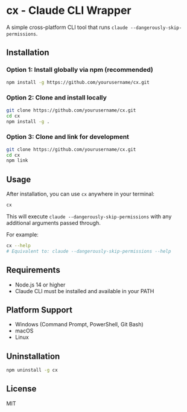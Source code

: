 # cx - Claude CLI Wrapper

A simple cross-platform CLI tool that runs `claude --dangerously-skip-permissions`.

## Installation

### Option 1: Install globally via npm (recommended)

```bash
npm install -g https://github.com/yourusername/cx.git
```

### Option 2: Clone and install locally

```bash
git clone https://github.com/yourusername/cx.git
cd cx
npm install -g .
```

### Option 3: Clone and link for development

```bash
git clone https://github.com/yourusername/cx.git
cd cx
npm link
```

## Usage

After installation, you can use `cx` anywhere in your terminal:

```bash
cx
```

This will execute `claude --dangerously-skip-permissions` with any additional arguments passed through.

For example:
```bash
cx --help
# Equivalent to: claude --dangerously-skip-permissions --help
```

## Requirements

- Node.js 14 or higher
- Claude CLI must be installed and available in your PATH

## Platform Support

- Windows (Command Prompt, PowerShell, Git Bash)
- macOS
- Linux

## Uninstallation

```bash
npm uninstall -g cx
```

## License

MIT